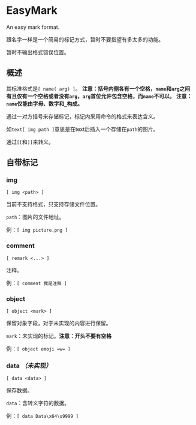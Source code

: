 ﻿# EasyMark

An easy mark format.

跟名字一样是一个简易的标记方式，暂时不要指望有多太多的功能。

暂时不输出格式错误位置。

## 概述

其标准格式是`[ name( arg) ]`。
**注意：括号内侧各有一个空格，`name`和`arg`之间有且仅有一个空格或者没有`arg`，`arg`首位允许包含空格，而`name`不可以。**
**注意：`name`仅能由字母、数字和`_`构成。**

通过一对方括号来存储标记，标记内采用命令的格式来表达含义。

如`text[ img path ]`意思是在text后插入一个存储在`path`的图片。

通过`[[`和`]]`来转义。

## 自带标记

### img

`[ img <path> ]`

当前不支持格式，只支持存储文件位置。

`path`：图片的文件地址。

例：`[ img picture.png ]`

### comment

`[ remark <...> ]`

注释。

例：`[ comment 我是注释 ]`

### object

`[ object <mark> ]`

保留对象字段，对于未实现的内容进行保留。

`mark`：未实现的标记。**注意：开头不要有空格**

例：`[ object emoji =w= ]`

### data *（未实现）*

`[ data <data> ]`

保存数据。

`data`：含转义字符的数据。

例：`[ data Data\x64\u9999 ]`